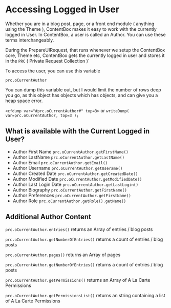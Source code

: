 # Accessing Logged in User

Whether you are in a blog post, page, or a front end module ( anything using the Theme ), ContentBox makes it easy to work with the currently logged in User. In ContentBox, a user is called an Author. You can use these terms interchangeably.

During the PrepareUIRequest, that runs whenever we setup the ContentBox core, Theme etc, ContentBox gets the currently logged in user and stores it in the `PRC` ( Private Request Collection )`

To access the user, you can use this variable

`prc.oCurrentAuthor`

You can dump this variable out, but I would limit the number of rows deep you go, as this object has objects which has objects, and can give you a heap space error.

`<cfdump var="#prc.oCurrentAuthor#" top=3>`
or 
`writeDump( var=prc.oCurrentAuthor, top=3 );`


## What is available with the Current Logged in User?

- Author First Name `prc.oCurrentAuthor.getFirstName()`
- Author LastName `prc.oCurrentAuthor.getLastName()`
- Author Email `prc.oCurrentAuthor.getEmail()`
- Author Username `prc.oCurrentAuthor.getUserame()`
- Author Created Date `prc.oCurrentAuthor.getCreatedDate()`
- Author Modified Date `prc.oCurrentAuthor.getModifiedDate()`
- Author Last Login Date `prc.oCurrentAuthor.getLastLogin()`
- Author Biography `prc.oCurrentAuthor.getFirstName()`
- Author Preferences `prc.oCurrentAuthor.getFirstName()`
- Author Role `prc.oCurrentAuthor.getRole().getName()`

## Additional Author Content

`prc.oCurrentAuthor.entries()` returns an Array of entries / blog posts

`prc.oCurrentAuthor.getNumberOfEntries()` returns a count of entries / blog posts

`prc.oCurrentAuthor.pages()` returns an Array of pages

`prc.oCurrentAuthor.getNumberOfEntries()` returns a count of entries / blog posts

`prc.oCurrentAuthor.getPermissions()` returns an Array of A La Carte Permissions

`prc.oCurrentAuthor.getPermissionsList()` returns an string containing a list of A La Carte Permissions














































